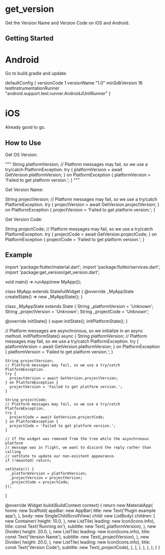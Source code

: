 # get_version

Get the Version Name and Version Code on iOS and Android.

## Getting Started

# Android

Go to build.gradle and update:

 defaultConfig {
        versionCode 1
        versionName "1.0"
        minSdkVersion 16
        testInstrumentationRunner "android.support.test.runner.AndroidJUnitRunner"
    }

# iOS

Already good to go.

## How to Use

Get OS Version:

"""
String platformVersion;
    // Platform messages may fail, so we use a try/catch PlatformException.
    try {
      platformVersion = await GetVersion.platformVersion;
    } on PlatformException {
      platformVersion = 'Failed to get platform version.';
    }
"""

Get Version Name:

String projectVersion;
    // Platform messages may fail, so we use a try/catch PlatformException.
    try {
      projectVersion = await GetVersion.projectVersion;
    } on PlatformException {
      projectVersion = 'Failed to get platform version.';
    }

Get Version Code:

 String projectCode;
    // Platform messages may fail, so we use a try/catch PlatformException.
    try {
      projectCode = await GetVersion.projectCode;
    } on PlatformException {
      projectCode = 'Failed to get platform version.';
    }

    
## Example

import 'package:flutter/material.dart';
import 'package:flutter/services.dart';
import 'package:get_version/get_version.dart';

void main() => runApp(new MyApp());

class MyApp extends StatefulWidget {
  @override
  _MyAppState createState() => new _MyAppState();
}

class _MyAppState extends State<MyApp> {
  String _platformVersion = 'Unknown';
  String _projectVersion = 'Unknown';
  String _projectCode = 'Unknown';

  @override
  initState() {
    super.initState();
    initPlatformState();
  }

  // Platform messages are asynchronous, so we initialize in an async method.
  initPlatformState() async {
    String platformVersion;
    // Platform messages may fail, so we use a try/catch PlatformException.
    try {
      platformVersion = await GetVersion.platformVersion;
    } on PlatformException {
      platformVersion = 'Failed to get platform version.';
    }

    String projectVersion;
    // Platform messages may fail, so we use a try/catch PlatformException.
    try {
      projectVersion = await GetVersion.projectVersion;
    } on PlatformException {
      projectVersion = 'Failed to get platform version.';
    }

    String projectCode;
    // Platform messages may fail, so we use a try/catch PlatformException.
    try {
      projectCode = await GetVersion.projectCode;
    } on PlatformException {
      projectCode = 'Failed to get platform version.';
    }

    // If the widget was removed from the tree while the asynchronous platform
    // message was in flight, we want to discard the reply rather than calling
    // setState to update our non-existent appearance.
    if (!mounted) return;

    setState(() {
      _platformVersion = platformVersion;
      _projectVersion = projectVersion;
      _projectCode = projectCode;
    });
  }

  

  @override
  Widget build(BuildContext context) {
    return new MaterialApp(
      home: new Scaffold(
        appBar: new AppBar(
          title: new Text('Plugin example app'),
        ),
        body: new SingleChildScrollView(
          child: new ListBody(
            children: <Widget>[
              new Container(
                height: 10.0,
              ),
              new ListTile(
                leading: new Icon(Icons.info),
                title: const Text('Running on'),
                subtitle: new Text(_platformVersion),
              ),
              new Divider(
                height: 20.0,
              ),
               new ListTile(
                leading: new Icon(Icons.info),
                title: const Text('Version Name'),
                subtitle: new Text(_projectVersion),
              ),
              new Divider(
                height: 20.0,
              ),
              new ListTile(
                leading: new Icon(Icons.info),
                title: const Text('Version Code'),
                subtitle: new Text(_projectCode),
              ),
            ],
          ),
        ),
      ),
    );
  }
}


